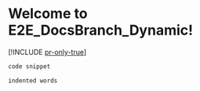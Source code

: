 # Welcome to E2E_DocsBranch_Dynamic!
[!INCLUDE [pr-only-true](./includes/test.md)]

```csharp
code snippet
```
	indented words
